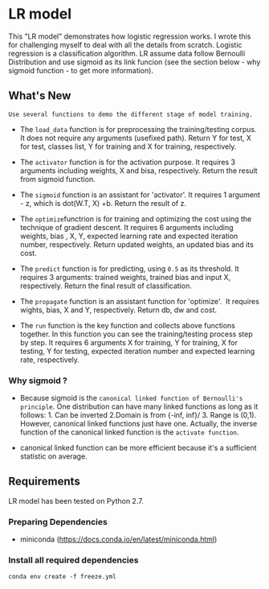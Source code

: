 # LR model 

This "LR model" demonstrates how logistic regression works. I wrote this for challenging myself to deal with all the details from scratch.
Logistic regression is a classification algorithm. LR assume data follow Bernoulli Distribution and use sigmoid as its link funcion (see the section below - why sigmoid function - to get more information).


## What's New
```Use several functions to demo the different stage of model training. ```

* The `load_data` function is for preprocessing the training/testing corpus. It does not require any arguments (usefixed path). Return Y for test, X for test, classes list, Y for training and X for training, respectively.

* The `activator` function is for the activation purpose. It requires 3 arguments including weights, X and bisa, respectively. Return the result from sigmoid function.

* The `sigmoid` function is an assistant for 'activator'. It requires 1 argument - z, which is dot(W.T, X) +b. Return the result of z. 

* The `optimize`functrion is for training and optimizing the cost using the technique of gradient descent. It requires 6 arguments including weights, bias , X, Y, expected learning rate and expected iteration number, respectively. Return updated weights, an updated bias and its cost.

* The `predict` function is for predicting, using `0.5` as its threshold. It requires 3 arguments: trained weights, trained bias and input X, respectively. Return the final result of classification. 

* The `propagate` function is an assistant function for 'optimize'.  It requires wights, bias, X and Y, respectively. Return db, dw and cost. 

* The `run` function is the key function and collects above functions together. In this function you can see the training/testing process step by step. It requires 6 arguments X for training, Y for training, X for testing, Y for testing, expected iteration number and expected learning rate, respectively. 

### Why sigmoid ?

* Because sigmoid is the `canonical linked function of Bernoulli's principle`. One distribution can have many linked functions as long as it follows: 1. Can be inverted 2.Domain is from {-inf, inf}/ 3. Range is (0,1). However, canonical linked functions just have one. Actually, the inverse function of the canonical linked function is the `activate function`. 

* canonical linked function can be more efficient because it's a sufficient statistic on average.

## Requirements
LR model has been tested on Python 2.7.

### Preparing Dependencies
* miniconda (https://docs.conda.io/en/latest/miniconda.html)

### Install all required dependencies
```conda env create -f freeze.yml```
